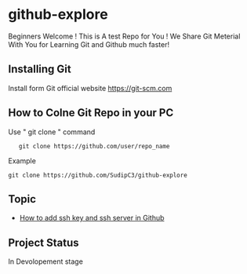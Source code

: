 # github-explore
Beginners Welcome ! This is A test Repo for You !
We Share Git Meterial With You for Learning Git and Github
much faster!
## Installing Git
Install form Git official website https://git-scm.com
## How to Colne Git Repo in your PC
Use " git clone " command
            
       git clone https://github.com/user/repo_name
 
 Example
    
    git clone https://github.com/SudipC3/github-explore
## Topic 
+ [How to add ssh key and ssh server in Github](https://github.com/SudipC3/github-explore/ssh-key.md)
    
 ## Project Status 
 In Devolopement stage

